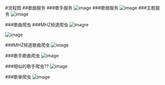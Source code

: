 #流程图
##歌曲服务
###歌手服务
<img src="https://style.youkeda.com/img/ham/course/j13/j13-2-4-1.svg" alt="image"  />
###歌曲服务
<img src="https://style.youkeda.com/img/ham/course/j13/j13-3-2-2.svg" alt="image"/>
###主题服务
<img src="https://style.youkeda.com/img/ham/course/j13/j13-3-6-1.svg" alt="image"/>

###歌曲爬虫
###MHZ频道爬虫
<img src="https://style.youkeda.com/img/ham/course/j13/j13-5-1-4.svg" alt="imagre"/>

<img src="https://style.youkeda.com/img/ham/course/j13/j13-5-1-3.svg" alt="image"/>

###MHZ频道歌曲爬虫
<img src="https://style.youkeda.com/img/ham/course/j13/j13-5-2-4.svg" alt="image"/>

###歌手歌曲爬虫
<img src="https://style.youkeda.com/img/ham/course/j13/j13-5-3-2.svg" alt="image"/>

###相似的歌手爬虫??
<img src="https://style.youkeda.com/img/ham/course/j13/j13-5-4-3.svg" alt="image"/>

###歌单爬虫
<img src="https://style.youkeda.com/img/ham/course/j13/j13-5-5-3.svg" alt="image"/>

